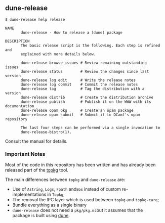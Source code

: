 ## dune-release

```
$ dune-release help release

NAME
       dune-release - How to release a (dune) package

DESCRIPTION
       The basic release script is the following. Each step is refined and
       explained with more details below.

       dune-release browse issues # Review remaining outstanding issues
       dune-release status        # Review the changes since last version
       dune-release log edit      # Write the release notes
       dune-release log commit    # Commit the release notes
       dune-release tag           # Tag the distribution with a version
       dune-release distrib       # Create the distribution archive
       dune-release publish       # Publish it on the WWW with its documentation
       dune-release opam pkg      # Create an opam package
       dune-release opam submit   # Submit it to OCaml's opam repository

       The last four steps can be performed via a single invocation to
       dune-release-bistro(1).
```

Consult the manual for details.

### Important Notes

Most of the code in this repository has been written and has already
been released part of the [topkg](http://erratique.ch/software/topkg)
tool.

The main differences between `topkg` and `dune-release` are:

- Use of `Astring`, `Logs`, `Fpath` and`Bos` instead of custom
  re-implementations in `Topkg`;
- The removal the IPC layer which is used between `topkg` and
  `topkg-care`;
- Bundle everything as a single binary
- `dune-release` does not need a `pkg/pkg.ml`but it assumes that
  the package is built using [dune](https://github.com/ocaml/dune).
